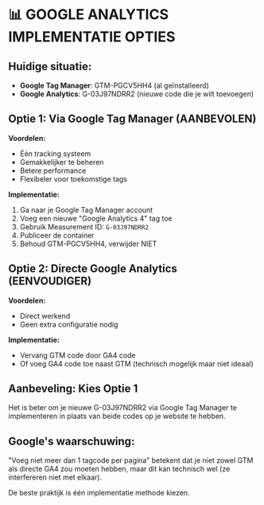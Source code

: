 # 📊 GOOGLE ANALYTICS IMPLEMENTATIE OPTIES

## Huidige situatie:
- **Google Tag Manager**: GTM-PGCV5HH4 (al geïnstalleerd)
- **Google Analytics**: G-03J97NDRR2 (nieuwe code die je wilt toevoegen)

## Optie 1: Via Google Tag Manager (AANBEVOLEN)
**Voordelen:**
- Één tracking systeem
- Gemakkelijker te beheren
- Betere performance
- Flexibeler voor toekomstige tags

**Implementatie:**
1. Ga naar je Google Tag Manager account
2. Voeg een nieuwe "Google Analytics 4" tag toe
3. Gebruik Measurement ID: `G-03J97NDRR2`
4. Publiceer de container
5. Behoud GTM-PGCV5HH4, verwijder NIET

## Optie 2: Directe Google Analytics (EENVOUDIGER)
**Voordelen:**
- Direct werkend
- Geen extra configuratie nodig

**Implementatie:**
- Vervang GTM code door GA4 code
- Of voeg GA4 code toe naast GTM (technisch mogelijk maar niet ideaal)

## Aanbeveling: Kies Optie 1
Het is beter om je nieuwe G-03J97NDRR2 via Google Tag Manager te implementeren in plaats van beide codes op je website te hebben.

## Google's waarschuwing:
"Voeg niet meer dan 1 tagcode per pagina" betekent dat je niet zowel GTM als directe GA4 zou moeten hebben, maar dit kan technisch wel (ze interfereren niet met elkaar).

De beste praktijk is één implementatie methode kiezen.
